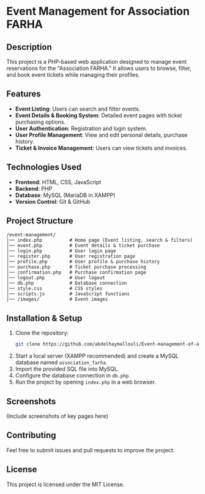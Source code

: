 # Event Management for Association FARHA

## Description
This project is a PHP-based web application designed to manage event reservations for the "Association FARHA." It allows users to browse, filter, and book event tickets while managing their profiles.

## Features
- **Event Listing**: Users can search and filter events.
- **Event Details & Booking System**: Detailed event pages with ticket purchasing options.
- **User Authentication**: Registration and login system.
- **User Profile Management**: View and edit personal details, purchase history.
- **Ticket & Invoice Management**: Users can view tickets and invoices.

## Technologies Used
- **Frontend**: HTML, CSS, JavaScript
- **Backend**: PHP
- **Database**: MySQL (MariaDB in XAMPP)
- **Version Control**: Git & GitHub

## Project Structure
```
/event-management/
│── index.php          # Home page (Event listing, search & filters)
│── event.php          # Event details & ticket purchase
│── login.php          # User login page
│── register.php       # User registration page
│── profile.php        # User profile & purchase history
│── purchase.php       # Ticket purchase processing
│── confirmation.php   # Purchase confirmation page
│── logout.php         # User logout
│── db.php             # Database connection
│── style.css          # CSS styles
│── scripts.js         # JavaScript functions
│── /images/           # Event images
```

## Installation & Setup
1. Clone the repository:
   ```bash
   git clone https://github.com/abdelhaymallouli/Event-management-of-a-cultural-association.git
   ```
2. Start a local server (XAMPP recommended) and create a MySQL database named `association_farha`.
3. Import the provided SQL file into MySQL.
4. Configure the database connection in `db.php`.
5. Run the project by opening `index.php` in a web browser.

## Screenshots
(Include screenshots of key pages here)

## Contributing
Feel free to submit issues and pull requests to improve the project.

## License
This project is licensed under the MIT License.
